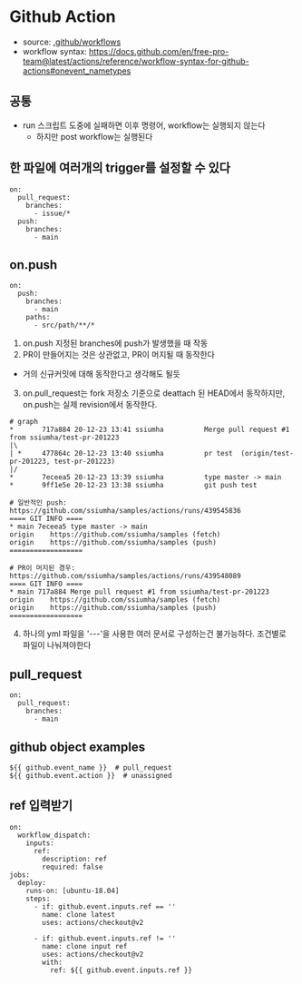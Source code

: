 # Github Action

- source: [.github/workflows](../.github/workflows)
- workflow syntax: https://docs.github.com/en/free-pro-team@latest/actions/reference/workflow-syntax-for-github-actions#onevent_nametypes

## 공통

- run 스크립트 도중에 실패하면 이후 명령어, workflow는 실행되지 않는다
  - 하지만 post workflow는 실행된다

## 한 파일에 여러개의 trigger를 설정할 수 있다

```
on:
  pull_request:
    branches:
      - issue/*
  push:
    branches:
      - main
```

## on.push

```
on:
  push:
    branches:
      - main
    paths:
      - src/path/**/*
```

1. on.push 지정된 branches에 push가 발생했을 때 작동
2. PR이 만들어지는 것은 상관없고, PR이 머지될 때 동작한다
  - 거의 신규커밋에 대해 동작한다고 생각해도 될듯
3. on.pull_request는 fork 저장소 기준으로 deattach 된 HEAD에서 동작하지만,
  on.push는 실제 revision에서 동작한다.

  ```
  # graph
  *       717a884 20-12-23 13:41 ssiumha          Merge pull request #1 from ssiumha/test-pr-201223
  |\
  | *     477864c 20-12-23 13:40 ssiumha          pr test  (origin/test-pr-201223, test-pr-201223)
  |/
  *       7eceea5 20-12-23 13:39 ssiumha          type master -> main
  *       9ff1e5e 20-12-23 13:38 ssiumha          git push test

  # 일반적인 push: https://github.com/ssiumha/samples/actions/runs/439545836
  ==== GIT INFO ====
  * main 7eceea5 type master -> main
  origin	https://github.com/ssiumha/samples (fetch)
  origin	https://github.com/ssiumha/samples (push)
  ==================

  # PR이 머지된 경우: https://github.com/ssiumha/samples/actions/runs/439548089
  ==== GIT INFO ====
  * main 717a884 Merge pull request #1 from ssiumha/test-pr-201223
  origin	https://github.com/ssiumha/samples (fetch)
  origin	https://github.com/ssiumha/samples (push)
  ==================
  ```

4. 하나의 yml 파일을 '---'을 사용한 여러 문서로 구성하는건 불가능하다. 조건별로 파일이 나눠져야한다

## pull_request

```
on:
  pull_request:
    branches:
      - main
```

## github object examples

```
${{ github.event_name }}  # pull_request
${{ github.event.action }}  # unassigned

```

## ref 입력받기

```
on:
  workflow_dispatch:
    inputs:
      ref:
        description: ref
        required: false
jobs:
  deploy:
    runs-on: [ubuntu-18.04]
    steps:
      - if: github.event.inputs.ref == ''
        name: clone latest
        uses: actions/checkout@v2

      - if: github.event.inputs.ref != ''
        name: clone input ref
        uses: actions/checkout@v2
        with:
          ref: ${{ github.event.inputs.ref }}
```
